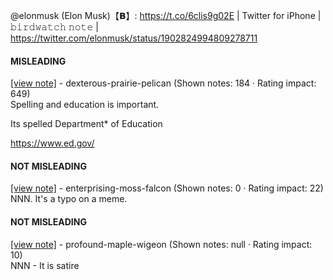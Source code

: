 @elonmusk (Elon Musk)【𝗕】: https://t.co/6clis9g02E | Twitter for iPhone | 𝚋𝚒𝚛𝚍𝚠𝚊𝚝𝚌𝚑 𝚗𝚘𝚝𝚎 | https://twitter.com/elonmusk/status/1902824994809278711

#### MISLEADING

[[view note]](https://x.com/i/birdwatch/n/1902828704411292080) - dexterous-prairie-pelican (Shown notes: 184 · Rating impact: 649)\
Spelling and education is important. 

Its spelled Department* of Education

https://www.ed.gov/

#### NOT MISLEADING

[[view note]](https://x.com/i/birdwatch/n/1902830070965973446) - enterprising-moss-falcon (Shown notes: 0 · Rating impact: 22)\
NNN. It's a typo on a meme. 

#### NOT MISLEADING

[[view note]](https://x.com/i/birdwatch/n/1902829838098211168) - profound-maple-wigeon (Shown notes: null · Rating impact: 10)\
NNN - It is satire
